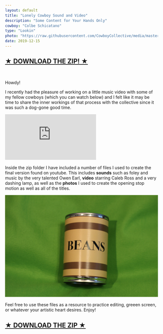 ```yaml
---
layout: default
title: "Lonely Cowboy Sound and Video"
description: "Some Content for Your Hands Only"
cowboy: "Colbe Schicatano"
type: "Lookin"
photo: "https://raw.githubusercontent.com/CowboyCollective/media/master/cowboythumb.png"
date: 2019-12-15
---
```


<h2><b><a href="https://github.com/CowboyCollective/Thelonelycowboymusicvideo/archive/master.zip">&#9733; DOWNLOAD THE ZIP! &#9733;</a></b></h2><br>

Howdy!

I recently had the pleasure of working on a little music video with some of my fellow cowboys (which you can watch below) and I felt like it may be time to share the inner workings of that process with the collective since it was such a dog-gone good time.<br>

<iframe id="youtube" src="https://www.youtube.com/embed/dne3T8a0JhQ" frameborder="0" allow="accelerometer; autoplay; encrypted-media; gyroscope; picture-in-picture" allowfullscreen></iframe><br>

Inside the zip folder I have included a number of files I used to create the final version found on youtube. This includes **sounds** such as foley and music by the very talented Owen Earl, **video** starring Caleb Ross and a very dashing lamp, as well as the **photos** I used to create the opening stop motion as well as all of the titles.<br> 

![Bean Can Green Screen](https://raw.githubusercontent.com/CowboyCollective/media/master/beans.JPG)<br>

Feel free to use these files as a resource to practice editing, greeen screen, or whatever your artistic heart desires. Enjoy!

<h2><b><a href="https://github.com/CowboyCollective/Thelonelycowboymusicvideo/archive/master.zip">&#9733; DOWNLOAD THE ZIP &#9733;</a></b></h2><br>

